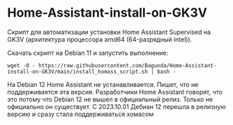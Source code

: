 # Home-Assistant-install-on-GK3V
Скрипт для автоматизации установки Home Assistant Supervised на GK3V (архитектура процессора amd64 (64-разрядный intel)).

Скачать скрипт на Debian 11 и запустить выполнение:

```wget -O - https://raw.githubusercontent.com/Bagunda/Home-Assistant-install-on-GK3V/main/install_homass_script.sh | bash - ```

На Debian 12 Home Assistant не устанавливается. Пишет, что не поддерживается эта версия. Разработчики Home Assistant говорят, что это потому что Debian 12 не вышел в официальный релиз. Только не официально он существует.
C 2023.10.01 Дебиан 12 перешла в релизную версию и сразу стала поддерживаться хомасом
